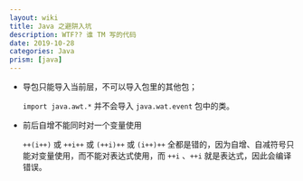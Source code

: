 ```yaml
---
layout: wiki
title: Java 之避阱入坑
description: WTF?? 谁 TM 写的代码
date: 2019-10-28
categories: Java
prism: [java]
---
```


* 导包只能导入当前层，不可以导入包里的其他包；

    `import java.awt.*` 并不会导入 `java.wat.event` 包中的类。

* 前后自增不能同时对一个变量使用

    `++(i++)` 或 `++i++` 或 `(++i)++` 或 `(i++)++` 全都是错的，因为自增、自减符号只能对变量使用，而不能对表达式使用，而 `++i` 、`++i` 就是表达式，因此会编译错误。
